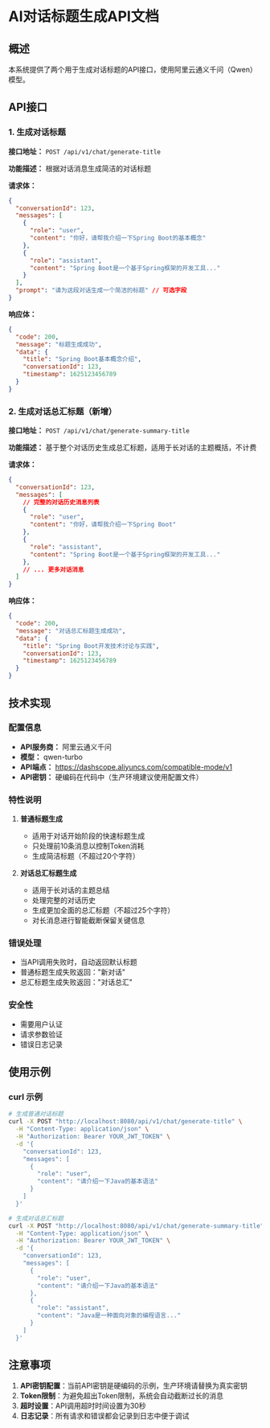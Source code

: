 # AI对话标题生成API文档

## 概述
本系统提供了两个用于生成对话标题的API接口，使用阿里云通义千问（Qwen）模型。

## API接口

### 1. 生成对话标题
**接口地址：** `POST /api/v1/chat/generate-title`

**功能描述：** 根据对话消息生成简洁的对话标题

**请求体：**
```json
{
  "conversationId": 123,
  "messages": [
    {
      "role": "user",
      "content": "你好，请帮我介绍一下Spring Boot的基本概念"
    },
    {
      "role": "assistant", 
      "content": "Spring Boot是一个基于Spring框架的开发工具..."
    }
  ],
  "prompt": "请为这段对话生成一个简洁的标题" // 可选字段
}
```

**响应体：**
```json
{
  "code": 200,
  "message": "标题生成成功",
  "data": {
    "title": "Spring Boot基本概念介绍",
    "conversationId": 123,
    "timestamp": 1625123456789
  }
}
```

### 2. 生成对话总汇标题（新增）
**接口地址：** `POST /api/v1/chat/generate-summary-title`

**功能描述：** 基于整个对话历史生成总汇标题，适用于长对话的主题概括，不计费

**请求体：**
```json
{
  "conversationId": 123,
  "messages": [
    // 完整的对话历史消息列表
    {
      "role": "user",
      "content": "你好，请帮我介绍一下Spring Boot"
    },
    {
      "role": "assistant",
      "content": "Spring Boot是一个基于Spring框架的开发工具..."
    },
    // ... 更多对话消息
  ]
}
```

**响应体：**
```json
{
  "code": 200,
  "message": "对话总汇标题生成成功",
  "data": {
    "title": "Spring Boot开发技术讨论与实践",
    "conversationId": 123,
    "timestamp": 1625123456789
  }
}
```

## 技术实现

### 配置信息
- **API服务商：** 阿里云通义千问
- **模型：** qwen-turbo
- **API端点：** https://dashscope.aliyuncs.com/compatible-mode/v1
- **API密钥：** 硬编码在代码中（生产环境建议使用配置文件）

### 特性说明

1. **普通标题生成**
   - 适用于对话开始阶段的快速标题生成
   - 只处理前10条消息以控制Token消耗
   - 生成简洁标题（不超过20个字符）

2. **对话总汇标题生成**
   - 适用于长对话的主题总结
   - 处理完整的对话历史
   - 生成更加全面的总汇标题（不超过25个字符）
   - 对长消息进行智能截断保留关键信息

### 错误处理
- 当API调用失败时，自动返回默认标题
- 普通标题生成失败返回："新对话"
- 总汇标题生成失败返回："对话总汇"

### 安全性
- 需要用户认证
- 请求参数验证
- 错误日志记录

## 使用示例

### curl 示例

```bash
# 生成普通对话标题
curl -X POST "http://localhost:8080/api/v1/chat/generate-title" \
  -H "Content-Type: application/json" \
  -H "Authorization: Bearer YOUR_JWT_TOKEN" \
  -d '{
    "conversationId": 123,
    "messages": [
      {
        "role": "user",
        "content": "请介绍一下Java的基本语法"
      }
    ]
  }'

# 生成对话总汇标题
curl -X POST "http://localhost:8080/api/v1/chat/generate-summary-title" \
  -H "Content-Type: application/json" \
  -H "Authorization: Bearer YOUR_JWT_TOKEN" \
  -d '{
    "conversationId": 123,
    "messages": [
      {
        "role": "user",
        "content": "请介绍一下Java的基本语法"
      },
      {
        "role": "assistant",
        "content": "Java是一种面向对象的编程语言..."
      }
    ]
  }'
```

## 注意事项

1. **API密钥配置**：当前API密钥是硬编码的示例，生产环境请替换为真实密钥
2. **Token限制**：为避免超出Token限制，系统会自动截断过长的消息
3. **超时设置**：API调用超时时间设置为30秒
4. **日志记录**：所有请求和错误都会记录到日志中便于调试
